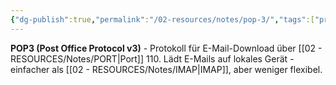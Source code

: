 ```yaml
---
{"dg-publish":true,"permalink":"/02-resources/notes/pop-3/","tags":["protokoll/email","download/local","informatik/netzwerk/protokoll"],"noteIcon":"","updated":"2025-09-10T16:35:31.422+02:00"}
---
```



**POP3 (Post Office Protocol v3)** - Protokoll für E-Mail-Download über [[02 - RESOURCES/Notes/PORT\|Port]] 110.
Lädt E-Mails auf lokales Gerät - einfacher als [[02 - RESOURCES/Notes/IMAP\|IMAP]], aber weniger flexibel.